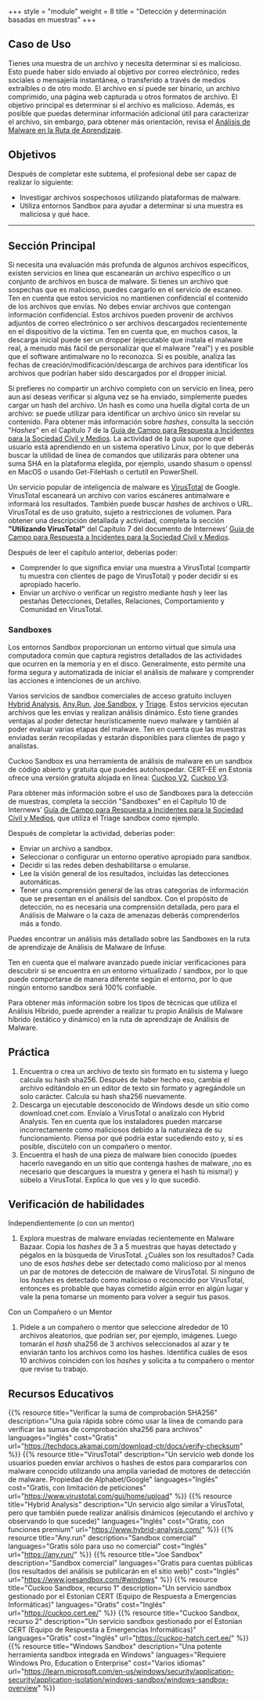 +++
style = "module"
weight = 8
title = "Detección y determinación basadas en muestras"
+++

## Caso de Uso

Tienes una muestra de un archivo y necesita determinar si es malicioso. Esto puede haber sido enviado al objetivo por correo electrónico, redes sociales o mensajería instantánea, o transferido a través de medios extraíbles o de otro modo. El archivo en sí puede ser binario, un archivo comprimido, una página web capturada u otros formatos de archivo. El objetivo principal es determinar si el archivo es malicioso. Además, es posible que puedas determinar información adicional útil para caracterizar el archivo, sin embargo, para obtener más orientación, revisa el [Análisis de Malware en la Ruta de Aprendizaje](/es/learning-path/3/).

## Objetivos

Después de completar este subtema, el profesional debe ser capaz de realizar lo siguiente:

- Investigar archivos sospechosos utilizando plataformas de malware.
- Utiliza entornos Sandbox para ayudar a determinar si una muestra es maliciosa y qué hace.

---
## Sección Principal

Si necesita una evaluación más profunda de algunos archivos específicos, existen servicios en línea que escanearán un archivo específico o un conjunto de archivos en busca de malware. Si tienes un archivo que sospechas que es malicioso, puedes cargarlo en el servicio de escaneo. Ten en cuenta que estos servicios no mantienen confidencial el contenido de los archivos que envías. No debes enviar archivos que contengan información confidencial. Estos archivos pueden provenir de archivos adjuntos de correo electrónico o ser archivos descargados recientemente en el dispositivo de la víctima. Ten en cuenta que, en muchos casos, la descarga inicial puede ser un dropper (ejecutable que instala el malware real, a menudo más fácil de personalizar que el malware "real") y es posible que el software antimalware no lo reconozca. Si es posible, analiza las fechas de creación/modificación/descarga de archivos para identificar los archivos que podrían haber sido descargados por el dropper inicial.

Si prefieres no compartir un archivo completo con un servicio en línea, pero aun así deseas verificar si alguna vez se ha enviado, simplemente puedes cargar un hash del archivo. Un hash es como una huella digital corta de un archivo: se puede utilizar para identificar un archivo único sin revelar su contenido. Para obtener más información sobre _hashes_, consulta la sección "_Hashes_" en el Capítulo 7 de la [Guía de Campo para Respuesta a Incidentes para la Sociedad Civil y Medios](https://internews.org/resource/field-guide-to-incident-response-for-civil-society-and-media/). La actividad de la guía supone que el usuario está aprendiendo en un sistema operativo Linux, por lo que deberás buscar la utilidad de línea de comandos que utilizarás para obtener una suma SHA en la plataforma elegida, por ejemplo, usando shasum o openssl en MacOS o usando Get-FileHash o certutil en PowerShell.

Un servicio popular de inteligencia de malware es [VirusTotal](https://www.virustotal.com/) de Google. VirusTotal escaneará un archivo con varios escáneres antimalware e informará los resultados. También puede buscar _hashes_ de archivos o URL. VirusTotal es de uso gratuito, sujeto a restricciones de volumen. Para obtener una descripción detallada y actividad, completa la sección **"Utilizando VirusTotal"** del Capítulo 7 del documento de Internews’ [Guía de Campo para Respuesta a Incidentes para la Sociedad Civil y Medios](https://internews.org/resource/field-guide-to-incident-response-for-civil-society-and-media/).

Después de leer el capítulo anterior, deberías poder:

- Comprender lo que significa enviar una muestra a VirusTotal (compartir tu muestra con clientes de pago de VirusTotal) y poder decidir si es apropiado hacerlo.
- Enviar un archivo o verificar un registro mediante _hash_ y leer las pestañas Detecciones, Detalles, Relaciones, Comportamiento y Comunidad en VirusTotal.

### Sandboxes

Los entornos Sandbox proporcionan un entorno virtual que simula una computadora común que captura registros detallados de las actividades que ocurren en la memoria y en el disco. Generalmente, esto permite una forma segura y automatizada de iniciar el análisis de malware y comprender las acciones e intenciones de un archivo.

Varios servicios de sandbox comerciales de acceso gratuito incluyen [Hybrid Analysis](https://www.hybrid-analysis.com/), [Any.Run](https://any.run/), [Joe Sandbox](https://www.joesandbox.com/), y [Triage](https://tria.ge/). Estos servicios ejecutan archivos que les envías y realizan análisis dinámico. Esto tiene grandes ventajas al poder detectar heurísticamente nuevo malware y también al poder evaluar varias etapas del malware. Ten en cuenta que las muestras enviadas serán recopiladas y estarán disponibles para clientes de pago y analistas.

Cuckoo Sandbox es una herramienta de análisis de malware en un sandbox de código abierto y gratuita que puedes autohospedar. CERT-EE en Estonia ofrece una versión gratuita alojada en línea: [Cuckoo V2](https://cuckoo.cert.ee/), [Cuckoo V3](https://cuckoo-hatch.cert.ee/).

Para obtener más información sobre el uso de Sandboxes para la detección de muestras, completa la sección "Sandboxes" en el Capítulo 10 de Internews’ [Guía de Campo para Respuesta a Incidentes para la Sociedad Civil y Medios](https://internews.org/resource/field-guide-to-incident-response-for-civil-society-and-media/), que utiliza el Triage sandbox como ejemplo.

Después de completar la actividad, deberías poder:

- Enviar un archivo a sandbox.
- Seleccionar o configurar un entorno operativo apropiado para sandbox.
- Decidir si las redes deben deshabilitarse o emularse.
- Lee la visión general de los resultados, incluidas las detecciones automáticas.
- Tener una comprensión general de las otras categorías de información que se presentan en el análisis del sandbox. Con el propósito de detección, no es necesaria una comprensión detallada, pero para el Análisis de Malware o la caza de amenazas deberás comprenderlos más a fondo.

Puedes encontrar un análisis más detallado sobre las Sandboxes en la ruta de aprendizaje de Análisis de Malware de Infuse.

Ten en cuenta que el malware avanzado puede iniciar verificaciones para descubrir si se encuentra en un entorno virtualizado / sandbox, por lo que puede comportarse de manera diferente según el entorno, por lo que ningún entorno sandbox será 100% confiable.

Para obtener más información sobre los tipos de técnicas que utiliza el Análisis Híbrido, puede aprender a realizar tu propio Análisis de Malware híbrido (estático y dinámico) en la ruta de aprendizaje de Análisis de Malware.

## Práctica

1. Encuentra o crea un archivo de texto sin formato en tu sistema y luego calcula su hash sha256. Después de haber hecho eso, cambia el archivo editándolo en un editor de texto sin formato y agregándole un solo carácter. Calcula su hash sha256 nuevamente.
2. Descarga un ejecutable desconocido de Windows desde un sitio como download.cnet.com. Envíalo a VirusTotal o analízalo con Hybrid Analysis. Ten en cuenta que los instaladores pueden marcarse incorrectamente como maliciosos debido a la naturaleza de su funcionamiento. Piensa por qué podría estar sucediendo esto y, si es posible, discútelo con un compañero o mentor.
3. Encuentra el hash de una pieza de malware bien conocido (puedes hacerlo navegando en un sitio que contenga hashes de malware, ¡no es necesario que descargues la muestra y genera el hash tú misma!) y súbelo a VirusTotal. Explica lo que ves y lo que sucedió.

## Verificación de habilidades

Independientemente (o con un mentor)

1. Explora muestras de malware enviadas recientemente en Malware Bazaar. Copia los _hashes_ de 3 a 5 muestras que hayas detectado y pégalos en la búsqueda de VirusTotal. ¿Cuáles son los resultados? Cada uno de esos _hashes_ debe ser detectado como malicioso por al menos un par de motores de detección de malware de VirusTotal. Si ninguno de los _hashes_ es detectado como malicioso o reconocido por VirusTotal, entonces es probable que hayas cometido algún error en algún lugar y vale la pena tomarse un momento para volver a seguir tus pasos.

Con un Compañero o un Mentor

1. Pídele a un compañero o mentor que seleccione alrededor de 10 archivos aleatorios, que podrían ser, por ejemplo, imágenes. Luego tomarán el _hash_ sha256 de 3 archivos seleccionados al azar y te enviarán tanto los archivos como los hashes. Identifica cuáles de esos 10 archivos coinciden con los _hashes_ y solicita a tu compañero o mentor que revise tu trabajo.

## Recursos Educativos

{{% resource title="Verificar la suma de comprobación SHA256" description="Una guía rápida sobre cómo usar la línea de comando para verificar las sumas de comprobación sha256 para archivos" languages="Inglés" cost="Gratis" url="https://techdocs.akamai.com/download-ctr/docs/verify-checksum" %}}
{{% resource title="VirusTotal" description="Un servicio web donde los usuarios pueden enviar archivos o hashes de estos para compararlos con malware conocido utilizando una amplia variedad de motores de detección de malware. Propiedad de Alphabet/Google" languages="Inglés" cost="Gratis, con limitación de peticiones" url="https://www.virustotal.com/gui/home/upload" %}}
{{% resource title="Hybrid Analysis" description="Un servicio algo similar a VirusTotal, pero que también puede realizar análisis dinámicos (ejecutando el archivo y observando lo que sucede)" languages="Inglés" cost="Gratis, con funciones premium" url="https://www.hybrid-analysis.com/" %}}
{{% resource title="Any.run" description="Sandbox comercial" languages="Gratis sólo para uso no comercial" cost="Inglés" url="https://any.run/" %}}
{{% resource title="Joe Sandbox" description="Sandbox comercial" languages="Gratis para cuentas públicas (los resultados del análisis se publicarán en el sitio web)" cost="Inglés" url="https://www.joesandbox.com/#windows" %}}
{{% resource title="Cuckoo Sandbox, recurso 1" description="Un servicio sandbox gestionado por el Estonian CERT (Equipo de Respuesta a Emergencias Informáticas)" languages="Gratis" cost="Inglés" url="https://cuckoo.cert.ee/" %}}
{{% resource title="Cuckoo Sandbox, recurso 2" description="Un servicio sandbox gestionado por el Estonian CERT (Equipo de Respuesta a Emergencias Informáticas)" languages="Gratis" cost="Inglés" url="https://cuckoo-hatch.cert.ee/" %}}
{{% resource title="Windows Sandbox" description="Una potente herramienta sandbox integrada en Windows" languages="Requiere Windows Pro, Education o Enterprise" cost="Varios idiomas" url="https://learn.microsoft.com/en-us/windows/security/application-security/application-isolation/windows-sandbox/windows-sandbox-overview" %}}
